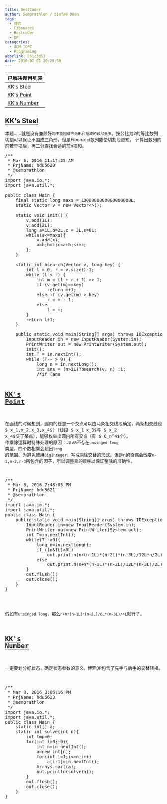```yaml
---
title: BestCoder
author: Semprathlon / Simfae Dean
tags:
  - 博弈
  - Fibonacci
  - Bestcoder
  - DP
categories:
  - ACM-ICPC
  - Programing
abbrlink: 561c3d53
date: 2016-02-01 20:29:50
---
```

| 已解决题目列表          |
| ---------------- |
| [KK's Steel][1]  |
| [KK's Point][2]  |
| [KK's Number][3] |

<!--more-->

## [KK's Steel][4]

本题……就是没有兼顾好`均不能围成三角形`和`锯成的段尽量多`。按公比为2的等比数列切割可以保证不围成三角形，但是Fibonacci数列能使切割段更短。 计算出数列的前若干项后，再二分查找合适的前n项和。

<pre class="lang:java decode:true " title="hdu5620" >/**
 * Mar 5, 2016 11:17:28 AM
 * PrjName: hdu5620
 * @semprathlon
 */
import java.io.*;
import java.util.*;

public class Main {
    final static long maxs = 1000000000000000000L;
    static Vector<Long> v = new Vector<>();

    static void init() {
        v.add(1L);
        v.add(2L);
        long a=1L,b=2L,c = 3L,s=6L;
        while(s<=maxs){
            v.add(s);
            a=b;b=c;c=a+b;s+=c;
        };
    }

    static int bsearch(Vector<Long> v, long key) {
        int l = 0, r = v.size()-1;
        while (l < r) {
            int m = (l + r + 1) >> 1;
            if (v.get(m)==key)
                return m+1;
            else if (v.get(m) > key)
                r = m - 1;
            else
                l = m;
        }
        return l+1;
    }

    public static void main(String[] args) throws IOException {
        InputReader in = new InputReader(System.in);
        PrintWriter out = new PrintWriter(System.out);
        init();
        int T = in.nextInt();
        while (T-- > 0) {
            long n = in.nextLong();
            int ans = (n>2L)?bsearch(v, n) :1;
            /*if (ans<v.size()-1&&v.get(ans+1)-n<n-v.get(ans))
                ans++;*/
            out.println(ans);
        }

        out.flush();
        out.close();
    }
}
</pre>

## [KK's Point][5]

在画线的时候想到，圆内的任意一个交点可以由两条相交线段确定，两条相交线段又由圆上的四个不共线的点确定。所以枚举四个点的组合( $ x_1,x_2,x_3,x_4$)（线段 $ x_1 x_3$与 $ x_2 x_4$交于某点），能够枚举出圆内所有交点（有 $ C_n^4$个）。 作乘除运算时特殊处理的原因：Java不存在`unsinged long`类型，四个数相乘会超出`long`的范围。为避免使用`BigInteger`，写成乘除交替的形式。但是n的奇偶会改变`n-1`,`n-2`,`n-3`所包含的因子，所以调整乘的顺序以保证整除的准确性。

<pre class="lang:java decode:true " title="hdu5621（原创题解）" >/**
 * Mar 8, 2016 7:48:03 PM
 * PrjName: hdu5621
 * @semprathlon
 */
import java.io.*;
import java.util.*;
public class Main {
    public static void main(String[] args) throws IOException{
        InputReader in=new InputReader(System.in);
        PrintWriter out=new PrintWriter(System.out);
        int T=in.nextInt();
        while(T-->0){
            long n=in.nextLong();
            if ((n&1L)>0L)
                out.println(n+(n-1L)*(n-2L)*(n-3L)/12L*n/2L);
            else
                out.println(n+n*(n-1L)*(n-2L)/12L*(n-3L)/2L);
        }
        out.flush();
        out.close();
    }
}
</pre>

假如有`unsinged long`，那么`n+n*(n-1L)*(n-2L)/6L*(n-3L)/4L`就行了。

## [KK's Number][6]

一定要划分好状态，确定状态参数的意义。博弈DP包含了先手与后手的交替转换。

<pre class="lang:java decode:true " title="hdu5623" >/**
 * Mar 8, 2016 3:06:16 PM
 * PrjName: hdu5623
 * @semprathlon
 */
import java.io.*;
import java.util.*;
public class Main {
    static int[] a;
    static int solve(int n){
        int tmp=0;
        for(int i=0;i<n;i++)
            tmp=Math.max(tmp, a[i]-tmp);
        return tmp;
    }
    public static void main(String[] args) throws IOException{
        InputReader in=new InputReader(System.in);
        PrintWriter out=new PrintWriter(System.out);
        int T=in.nextInt();
        while(T-->0){
            int n=in.nextInt();
            a=new int[n];
            for(int i=1;i<=n;i++)
                a[i-1]=in.nextInt();
            Arrays.sort(a);
            out.println(solve(n));
        }
        out.flush();
        out.close();
    }
}
</pre>

 [1]: http://bestcoder.hdu.edu.cn/contests/contest_chineseproblem.php?cid=669&pid=1001
 [2]: http://bestcoder.hdu.edu.cn/contests/contest_chineseproblem.php?cid=669&pid=1002
 [3]: http://bestcoder.hdu.edu.cn/contests/contest_chineseproblem.php?cid=669&pid=1004
 [4]: http://acm.hdu.edu.cn/showproblem.php?pid=5620
 [5]: http://acm.hdu.edu.cn/showproblem.php?pid=5621
 [6]: http://acm.hdu.edu.cn/showproblem.php?pid=5623